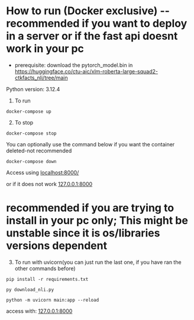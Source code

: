 # How to run (Docker exclusive) -- recommended if you want to deploy in a server or if the fast api doesnt work in your pc

- prerequisite:
download the pytorch_model.bin in https://huggingface.co/ctu-aic/xlm-roberta-large-squad2-ctkfacts_nli/tree/main


Python version: 3.12.4
1. To run
```
docker-compose up
```


2. To stop 
```
docker-compose stop
```

You can optionally use the command below if you want the container deleted-not recommended
```
docker-compose down
```

Access using
[localhost:8000/](http://localhost:8000/)

or if it does not work
[127.0.0.1:8000](http://127.0.0.1:8000/)



# recommended if you are trying to install in your pc only; This might be unstable since it is os/libraries versions dependent

3. To run with uvicorn(you can just run the last one, if you have ran the other commands before)
```
pip install -r requirements.txt

py download_nli.py

python -m uvicorn main:app --reload
```
access with: 
[127.0.0.1:8000](http://127.0.0.1:8000/)
